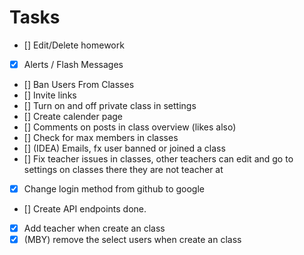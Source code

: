 # Tasks

-   [] Edit/Delete homework
-   [x] Alerts / Flash Messages
-   [] Ban Users From Classes
-   [] Invite links
-   [] Turn on and off private class in settings
-   [] Create calender page
-   [] Comments on posts in class overview (likes also)
-   [] Check for max members in classes
-   [] (IDEA) Emails, fx user banned or joined a class
-   [] Fix teacher issues in classes, other teachers can edit and go to settings on classes there they are not teacher at
-   [x] Change login method from github to google
-   [] Create API endpoints done.
-   [x] Add teacher when create an class
-   [x] (MBY) remove the select users when create an class
